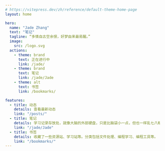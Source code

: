 ```yaml
---
# https://vitepress.dev/zh/reference/default-theme-home-page
layout: home

hero:
  name: "Jade Zhang"
  text: "笔记"
  tagline: “多情自古空余恨，好梦由来最易醒。”
  image:
    src: /logo.svg
  actions:
    - theme: brand
      text: 正在进行中
      link: /jade/
    - theme: brand
      text: 笔记
      link: /jade/Jade
    - theme: alt
      text: 书签
      link: /bookmarks/

features:
  - title: 动态
    details: 查看最新动态
    link: "/posts/"
  - title: 笔记
    details: 学习记录存放处，就像大脑的外部硬盘，只是比脑袋小一点，但也一样乱七八糟。
    link: "/jade/Jade"
  - title: 书签
    details: 收藏了一些资源站、学习站等。分类包括文件处理、编程学习、编程工具等。
    link: "/bookmarks/"
---
```

